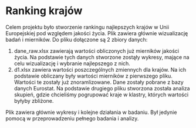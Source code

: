 # Ranking krajów

Celem projektu było stworzenie rankingu najlepszych krajów w Unii Europejskiej pod względem jakości życia. Plik zawiera głównie wizualizację badań i mierników.
Do pliku dołączone są 2 zbiory danych:
1. dane_raw.xlsx zawierają wartości obliczonych już mierników jakości życia. Na podstawie tych danych stworzone zostąły wykresy, mające na celu wizualizację i wybranie najlepszego z nich.
2.  d1.xlsx zawiera wartości poszczególnych zmiennych dla krajów. Na ich podstawie obliczany były wartości mierników z pierwszego pliku. Wartości te zostały już znoramlizowane.
Dane zostały pobrane z bazy danych Eurostat.
Na podstawie drugiego pliku stworzona została analiza skupień, gdzie chcieliśmy pogrupować kraje w klastry, których wartości byłyby zbliżone.

Plik zawiera głównie wykresy i kolejne działania w badaniu. Był jedynie pomocą w przeprowadzeniu pełnego badania i analizy.
